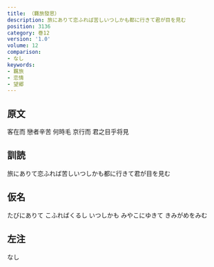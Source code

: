 ```yaml
---
title: （羇旅發思）
description: 旅にありて恋ふれば苦しいつしかも都に行きて君が目を見む
position: 3136
category: 巻12
version: '1.0'
volume: 12
comparison:
- なし
keywords:
- 羈旅
- 恋情
- 望郷
---
```


## 原文

客在而 戀者辛苦 何時毛 京行而 君之目乎将見

## 訓読

旅にありて恋ふれば苦しいつしかも都に行きて君が目を見む

## 仮名

たびにありて こふればくるし いつしかも みやこにゆきて きみがめをみむ

## 左注

なし
